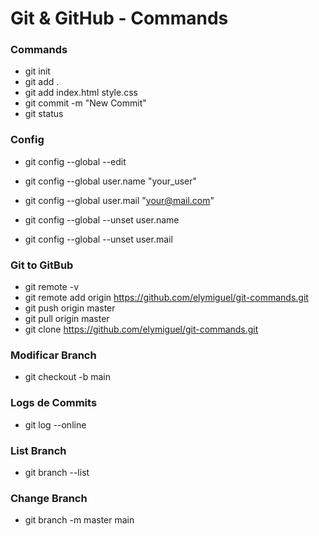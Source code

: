 # Git & GitHub - Commands

### Commands
- git init 
- git add . 
- git add index.html style.css 
- git commit -m "New Commit"
- git status

### Config
- git config --global --edit

- git config --global user.name "your_user"
- git config --global user.mail "your@mail.com"

- git config --global --unset user.name
- git config --global --unset user.mail

### Git to GitBub
- git remote -v
- git remote add origin https://github.com/elymiguel/git-commands.git
- git push origin master
- git pull origin master
- git clone https://github.com/elymiguel/git-commands.git

### Modificar Branch
- git checkout -b main

### Logs de Commits
- git log --online

### List Branch
- git branch --list
### Change Branch
- git branch -m master main